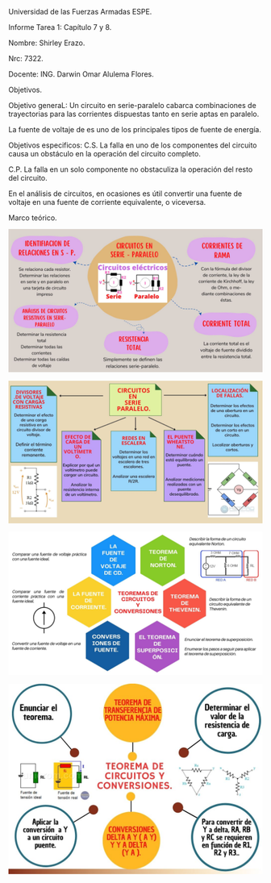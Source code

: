 Universidad de las Fuerzas Armadas ESPE.

Informe Tarea 1: Capítulo 7 y 8.

Nombre: Shirley Erazo.

Nrc: 7322.

Docente: ING. Darwin Omar Alulema Flores.

Objetivos.

Objetivo generaL: Un circuito en serie-paralelo cabarca combinaciones de trayectorias para las corrientes  dispuestas tanto en serie aptas en paralelo.

La fuente de voltaje de es uno de los principales tipos de fuente de energía.

Objetivos especificos: C.S. La falla en uno de los componentes del circuito causa un obstáculo en la operación del circuito completo.

C.P. La falla en un solo componente no obstaculiza la operación del resto del circuito.

En el análisis de circuitos, en ocasiones es útil convertir una fuente de voltaje en una fuente de corriente equivalente, o viceversa.

Marco teórico.

![](https://github.com/Shirley-Erazo9/Informe-4/blob/main/MP1.jpg) 

![](https://github.com/Shirley-Erazo9/Informe-4/blob/main/MP2.jpg)

![](https://github.com/Shirley-Erazo9/Informe-4/blob/main/MP3.jpg)

![](https://github.com/Shirley-Erazo9/Informe-4/blob/main/MP4.jpg)
